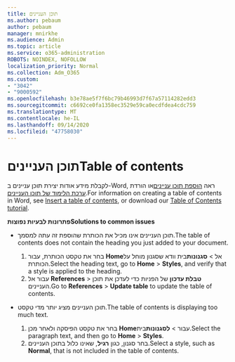 ```yaml
---
title: תוכן העניינים
ms.author: pebaum
author: pebaum
manager: mnirkhe
ms.audience: Admin
ms.topic: article
ms.service: o365-administration
ROBOTS: NOINDEX, NOFOLLOW
localization_priority: Normal
ms.collection: Adm_O365
ms.custom:
- "3042"
- "9000592"
ms.openlocfilehash: b3e78ae5f7f6bc79b46993d7f67a57114282edd3
ms.sourcegitcommit: c6692ce0fa1358ec3529e59ca0ecdfdea4cdc759
ms.translationtype: MT
ms.contentlocale: he-IL
ms.lasthandoff: 09/14/2020
ms.locfileid: "47758030"
---
```

# <a name="table-of-contents"></a><span data-ttu-id="f4234-102">תוכן העניינים</span><span class="sxs-lookup"><span data-stu-id="f4234-102">Table of contents</span></span>

<span data-ttu-id="f4234-103">לקבלת מידע אודות יצירת תוכן עניינים ב-Word, ראה [הוספת תוכן עניינים](https://support.office.com/article/882e8564-0edb-435e-84b5-1d8552ccf0c0)או הורדת [ערכת הלימוד של תוכן העניינים](https://go.microsoft.com/fwlink/?linkid=2065106).</span><span class="sxs-lookup"><span data-stu-id="f4234-103">For information on creating a table of contents in Word, see [Insert a table of contents](https://support.office.com/article/882e8564-0edb-435e-84b5-1d8552ccf0c0), or download our [Table of Contents tutorial](https://go.microsoft.com/fwlink/?linkid=2065106).</span></span>

<span data-ttu-id="f4234-104">**פתרונות לבעיות נפוצות**</span><span class="sxs-lookup"><span data-stu-id="f4234-104">**Solutions to common issues**</span></span>

- <span data-ttu-id="f4234-105">תוכן העניינים אינו מכיל את הכותרת שהוספת זה עתה למסמך.</span><span class="sxs-lookup"><span data-stu-id="f4234-105">The table of contents does not contain the heading you just added to your document.</span></span>
  1. <span data-ttu-id="f4234-106">בחר את טקסט הכותרת, עבור **Home**אל  >  **סגנונות**בית וודא שסגנון מוחל על הכותרת.</span><span class="sxs-lookup"><span data-stu-id="f4234-106">Select the heading text, go to **Home** > **Styles**, and verify that a style is applied to the heading.</span></span>
  2. <span data-ttu-id="f4234-107">עבור אל **References**  >  **טבלת עדכון** של הפניות כדי לעדכן את תוכן העניינים.</span><span class="sxs-lookup"><span data-stu-id="f4234-107">Go to **References** > **Update table** to update the table of contents.</span></span>

- <span data-ttu-id="f4234-108">תוכן העניינים מציג יותר מדי טקסט.</span><span class="sxs-lookup"><span data-stu-id="f4234-108">The table of contents is displaying too much text.</span></span> 
  1. <span data-ttu-id="f4234-109">בחר את טקסט הפיסקה ולאחר מכן **Home**עבור  >  **לסגנונות**בית.</span><span class="sxs-lookup"><span data-stu-id="f4234-109">Select the paragraph text, and then go to **Home** > **Styles**.</span></span>
  2. <span data-ttu-id="f4234-110">בחר סגנון, כגון **רגיל**, שאינו כלול בתוכן העניינים.</span><span class="sxs-lookup"><span data-stu-id="f4234-110">Select a style, such as **Normal**, that is not included in the table of contents.</span></span>